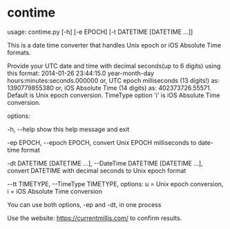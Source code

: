 # contime

usage: contime.py [-h] [-e EPOCH] [-t DATETIME [DATETIME ...]]

This is a date time converter that handles
Unix epoch or iOS Absolute Time formats.

Provide your UTC date and time with decimal seconds(up to 6 digits) using this format:
2014-01-26 23:44:15.0 year-month-day hours:minutes:seconds.000000 or,
UTC epoch milliseconds (13 digits!) as: 1390779855380 or,
iOS Absolute Time (14 digits) as: 402373726.55571. 
Default is Unix epoch conversion. 
TimeType option 'i' is iOS Absolute Time conversion.

options:

  -h, --help show this help message and exit

  -ep EPOCH, --epoch EPOCH, convert Unix EPOCH milliseconds to date-time format

  -dt DATETIME [DATETIME ...], --DateTime DATETIME [DATETIME ...], convert DATETIME with decimal seconds to Unix epoch format
  
  --tt TIMETYPE, --TimeType TIMETYPE, options: u = Unix epoch conversion, i = iOS Absolute Time conversion

You can use both options, -ep and -dt, in one process


Use the website:
https://currentmillis.com/
to confirm results.
